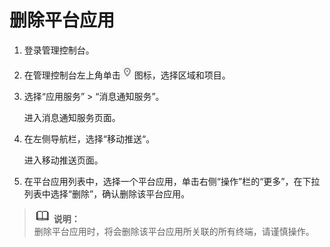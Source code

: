# 删除平台应用<a name="smn_ug_0026"></a>

1.  登录管理控制台。
2.  在管理控制台左上角单击![](figures/icon-region-16.png)图标，选择区域和项目。
3.  选择“应用服务” \> “消息通知服务”。

    进入消息通知服务页面。

4.  在左侧导航栏，选择“移动推送“。

    进入移动推送页面。

5.  在平台应用列表中，选择一个平台应用，单击右侧“操作”栏的“更多”，在下拉列表中选择“删除”，确认删除该平台应用。

>![](public_sys-resources/icon-note.gif) **说明：**   
>删除平台应用时，将会删除该平台应用所关联的所有终端，请谨慎操作。  

